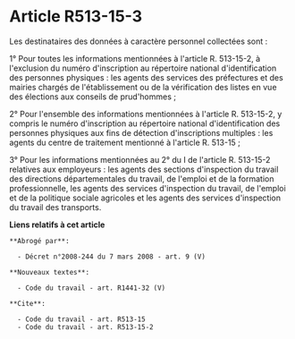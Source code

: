 # Article R513-15-3

Les destinataires des données à caractère personnel collectées sont :

1° Pour toutes les informations mentionnées à l'article R. 513-15-2, à l'exclusion du numéro d'inscription au répertoire
national d'identification des personnes physiques : les agents des services des préfectures et des mairies chargés de
l'établissement ou de la vérification des listes en vue des élections aux conseils de prud'hommes ;

2° Pour l'ensemble des informations mentionnées à l'article R. 513-15-2, y compris le numéro d'inscription au répertoire
national d'identification des personnes physiques aux fins de détection d'inscriptions multiples : les agents du centre de
traitement mentionné à l'article R. 513-15 ;

3° Pour les informations mentionnées au 2° du I de l'article R. 513-15-2 relatives aux employeurs : les agents des sections
d'inspection du travail des directions départementales du travail, de l'emploi et de la formation professionnelle, les agents
des services d'inspection du travail, de l'emploi et de la politique sociale agricoles et les agents des services
d'inspection du travail des transports.

**Liens relatifs à cet article**

	**Abrogé par**:

	  - Décret n°2008-244 du 7 mars 2008 - art. 9 (V)

	**Nouveaux textes**:

	  - Code du travail - art. R1441-32 (V)

	**Cite**:

	  - Code du travail - art. R513-15
	  - Code du travail - art. R513-15-2
